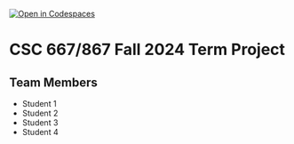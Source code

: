 [![Open in Codespaces](https://classroom.github.com/assets/launch-codespace-2972f46106e565e64193e422d61a12cf1da4916b45550586e14ef0a7c637dd04.svg)](https://classroom.github.com/open-in-codespaces?assignment_repo_id=16568327)
# CSC 667/867 Fall 2024 Term Project

## Team Members

- Student 1
- Student 2
- Student 3
- Student 4
